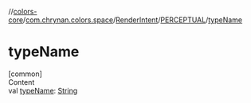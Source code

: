 //[colors-core](../../../../index.md)/[com.chrynan.colors.space](../../index.md)/[RenderIntent](../index.md)/[PERCEPTUAL](index.md)/[typeName](type-name.md)



# typeName  
[common]  
Content  
val [typeName](type-name.md): [String](https://kotlinlang.org/api/latest/jvm/stdlib/kotlin/-string/index.html)  




